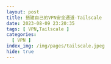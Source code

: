 ```yaml
---
layout: post
title: 搭建自己的VPN安全通道-Tailscale
date: 2023-08-09 23:20:35
tags: [ VPN,Tailscale ]
categories:
  [ VPN ]
index_img: /img/pages/tailscale.jpeg
hide: true
---
```

